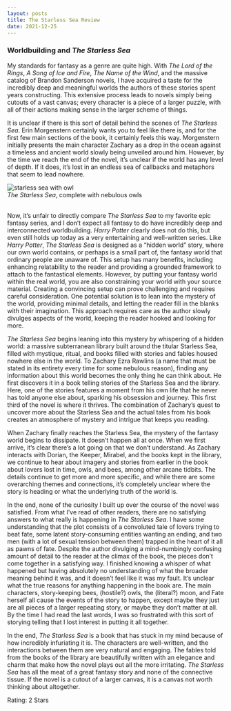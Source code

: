 ```yaml
---
layout: posts
title: The Starless Sea Review
date: 2021-12-25
---
```


### Worldbuilding and *The Starless Sea*

My standards for fantasy as a genre are quite high. With *The Lord of the Rings*, *A Song of Ice and Fire*, *The Name of the Wind*, and the massive catalog of Brandon Sanderson novels, I have acquired a taste for the incredibly deep and meaningful worlds the authors of these stories spent years constructing. This extensive process leads to novels simply being cutouts of a vast canvas; every character is a piece of a larger puzzle, with all of their actions making sense in the larger scheme of things.

It is unclear if there is this sort of detail behind the scenes of *The Starless Sea*. Erin Morgenstern certainly wants you to feel like there is, and for the first few main sections of the book, it certainly feels this way. Morgenstern initially presents the main character Zachary as a drop in the ocean against a timeless and ancient world slowly being unveiled around him. However, by the time we reach the end of the novel, it’s unclear if the world has any level of depth. If it does, it’s lost in an endless sea of callbacks and metaphors that seem to lead nowhere. 

<div class="row container">
		<div class="col-12">
			<img src="https://pbs.twimg.com/media/EInVXZcW4AEW65h?format=jpg&amp;name=medium" class="img-fluid rounded align-middle mx-auto d-block" style="max-width:70%;" alt="starless sea with owl">
		</div>
        <figcaption class="figure-caption text-center"><i>The Starless Sea</i>, complete with nebulous owls</figcaption>

</div>

<br>

Now, it’s unfair to directly compare *The Starless Sea* to my favorite epic fantasy series, and I don’t expect all fantasy to do have incredibly deep and interconnected worldbuilding. *Harry Potter* clearly does not do this, but even still holds up today as a very entertaining and well-written series. Like *Harry Potter*, *The Starless Sea* is designed as a “hidden world” story, where our own world contains, or perhaps is a small part of, the fantasy world that ordinary people are unaware of. This setup has many benefits, including enhancing relatability to the reader and providing a grounded framework to attach to the fantastical elements. However, by putting your fantasy world within the real world, you are also constraining your world with your source material. Creating a convincing setup can prove challenging and requires careful consideration. One potential solution is to lean into the mystery of the world, providing minimal details, and letting the reader fill in the blanks with their imagination. This approach requires care as the author slowly divulges aspects of the world, keeping the reader hooked and looking for more. 

*The Starless Sea* begins leaning into this mystery by whispering of a hidden world: a massive subterranean library built around the titular Starless Sea, filled with mystique, ritual, and books filled with stories and fables housed nowhere else in the world. To Zachary Ezra Rawlins (a name that must be stated in its entirety every time for some nebulous reason), finding any information about this world becomes the only thing he can think about. He first discovers it in a book telling stories of the Starless Sea and the library. Here, one of the stories features a moment from his own life that he never has told anyone else about, sparking his obsession and journey. This first third of the novel is where it thrives. The combination of Zachary’s quest to uncover more about the Starless Sea and the actual tales from his book creates an atmosphere of mystery and intrigue that keeps you reading.

When Zachary finally reaches the Starless Sea, the mystery of the fantasy world begins to dissipate.  It doesn’t happen all at once. When we first arrive, it’s clear there’s a lot going on that we don’t understand. As Zachary interacts with Dorian, the Keeper, Mirabel, and the books kept in the library, we continue to hear about imagery and stories from earlier in the book about lovers lost in time, owls, and bees, among other arcane tidbits. The details continue to get more and more specific, and while there are some overarching themes and connections, it’s completely unclear where the story is heading or what the underlying truth of the world is.

In the end, none of the curiosity I built up over the course of the novel was satisfied. From what I’ve read of other readers, there are no satisfying answers to what really is happening in *The Starless Sea*. I have some understanding that the plot consists of a convoluted tale of lovers trying to beat fate, some latent story-consuming entities wanting an ending, and two men (with a lot of sexual tension between them) trapped in the heart of it all as pawns of fate. Despite the author divulging a mind-numbingly confusing amount of detail to the reader at the climax of the book, the pieces don’t come together in a satisfying way. I finished knowing a whisper of what happened but having absolutely no understanding of what the broader meaning behind it was, and it doesn’t feel like it was my fault. It’s unclear what the true reasons for anything happening in the book are. The main characters, story-keeping bees, (hostile?) owls, the (literal?) moon, and Fate herself all cause the events of the story to happen, except maybe they just are all pieces of a larger repeating story, or maybe they don’t matter at all. By the time I had read the last words, I was so frustrated with this sort of storying telling that I lost interest in putting it all together. 

In the end, *The Starless Sea* is a book that has stuck in my mind because of how incredibly infuriating it is. The characters are well-written, and the interactions between them are very natural and engaging. The fables told from the books of the library are beautifully written with an elegance and charm that make how the novel plays out all the more irritating. *The Starless Sea* has all the meat of a great fantasy story and none of the connective tissue. If the novel is a cutout of a larger canvas, it is a canvas not worth thinking about altogether.

Rating: 2 Stars
